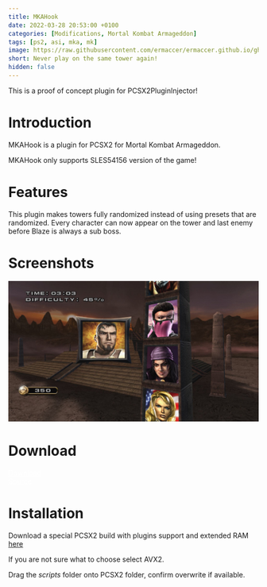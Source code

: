```yaml
---
title: MKAHook
date: 2022-03-28 20:53:00 +0100
categories: [Modifications, Mortal Kombat Armageddon]
tags: [ps2, asi, mka, mk]   
image: https://raw.githubusercontent.com/ermaccer/ermaccer.github.io/gh-pages/assets/mods/mka/mkahook/ladder.jpg
short: Never play on the same tower again!
hidden: false
---
```


This is a proof of concept plugin for PCSX2PluginInjector!

# Introduction
MKAHook is a plugin for PCSX2 for Mortal Kombat Armageddon.

<div class="alert bg-dark">
    MKAHook only supports SLES54156 version of the game!
</div>

# Features

This plugin makes towers fully randomized instead of using presets that are randomized.
Every character can now appear on the tower and last enemy before Blaze is always a sub boss.


# Screenshots

![Preview](https://raw.githubusercontent.com/ermaccer/ermaccer.github.io/gh-pages/assets/mods/mka/mkahook/ladder.jpg)

# Download

<a class="btn btn-block btn-dark bg-dark text-gray btn-lg" style="color: white;" href="https://github.com/ermaccer/MKAHook/releases/latest/download/mkahook.zip" role="button">
<i class="fas fa-download"></i>
Download
</a>
<br>
<a class="btn btn-block btn-dark bg-dark text-gray btn-lg" style="color: white;" href="https://github.com/ermaccer/MKAHook/" role="button">
<i class="fab fa-github"></i>
Source
</a>


# Installation 

Download a special PCSX2 build with plugins support and extended RAM <a href="https://github.com/ASI-Factory/PCSX2-Fork-With-Plugins/releases/">here</a>

If you are not sure what to choose select AVX2.

Drag the *scripts* folder onto PCSX2 folder, confirm overwrite if available.



